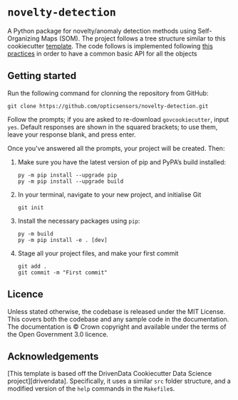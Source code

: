 # `novelty-detection`

A Python package for novelty/anomaly detection methods using Self-Organizing Maps (SOM). The project follows a tree structure similar to this cookiecutter [template][cookiecutter-template]. The code follows is implemented following [this practices][this-practices] in order to have a common basic API for all the objects

## Getting started

Run the following command for clonning the repository from GitHub:

```shell
git clone https://github.com/opticsensors/novelty-detection.git
```

Follow the prompts; if you are asked to re-download `govcookiecutter`, input `yes`.
Default responses are shown in the squared brackets; to use them, leave your response
blank, and press enter.

Once you've answered all the prompts, your project will be created. Then:

1. Make sure  you have the latest version of pip and PyPA’s build installed:
   ```shell
   py -m pip install --upgrade pip
   py -m pip install --upgrade build
   ```

2. In your terminal, navigate to your new project, and initialise Git
   ```shell
   git init
   ```

3. Install the necessary packages using `pip`:
   ```shell
   py -m build
   py -m pip install -e . [dev]
   ```

4. Stage all your project files, and make your first commit
   ```shell
   git add .
   git commit -m "First commit"
   ```


## Licence

Unless stated otherwise, the codebase is released under the MIT License. This covers
both the codebase and any sample code in the documentation. The documentation is ©
Crown copyright and available under the terms of the Open Government 3.0 licence.


## Acknowledgements

[This template is based off the DrivenData Cookiecutter Data Science
project][drivendata]. Specifically, it uses a similar `src` folder structure,
and a modified version of the `help` commands in the `Makefile`s.

[cookiecutter-template]: https://github.com/drivendata/cookiecutter-data-science
[this-practices]: https://scikit-learn.org/stable/developers/develop.html